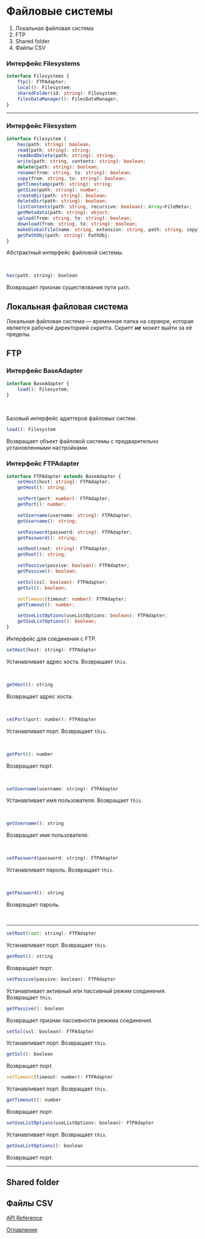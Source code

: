 # Файловые системы

1. Локальная файловая система
1. FTP
1. Shared folder
1. Файлы CSV


### Интерфейс Filesystems
```ts
interface Filesystems {
    ftp(): FTPAdapter;
    local(): Filesystem;
    sharedFolder(id: string): Filesystem;
    filesDataManager(): FilesDataManager;
}
```

---

### Интерфейс Filesystem
```ts
interface Filesystem {
    has(path: string): boolean;
    read(path: string): string;
    readAndDelete(path: string): string;
    write(path: string, contents: string): boolean;
    delete(path: string): boolean;
    rename(from: string, to: string): boolean;
    copy(from: string, to: string): boolean;
    getTimestamp(path: string): string;
    getSize(path: string): number;
    createDir(path: string): boolean;
    deleteDir(path: string): boolean;
    listContents(path: string, recursive: boolean): Array<FileMeta>;
    getMetadata(path: string): object;
    upload(from: string, to: string): boolean;
    download(from: string, to: string): boolean;
    makeGlobalFile(name: string, extension: string, path: string, copy?: boolean): string;
    getPathObj(path: string): PathObj;
}
```

Абстрактный интерфейс файловой системы.

&nbsp;

```js
has(path: string): boolean
```
Возвращает признак существования пути `path`.


## Локальная файловая система

Локальная файловая система — временная папка на сервере, которая является рабочей директорией скрипта. Скрипт ***не*** может выйти за её пределы.

## FTP

### Интерфейс BaseAdapter
```ts
interface BaseAdapter {
    load(): Filesystem;
}
```

&nbsp;

Базовый интерфейс адаптеров файловых систем.

```js
load(): Filesystem
```
Возвращает объект файловой системы с предварительно установленными настройками.

### Интерфейс FTPAdapter
```ts
interface FTPAdapter extends BaseAdapter {
    setHost(host: string): FTPAdapter;
    getHost(): string;

    setPort(port: number): FTPAdapter;
    getPort(): number;

    setUsername(username: string): FTPAdapter;
    getUsername(): string;

    setPassword(password: string): FTPAdapter;
    getPassword(): string;

    setRoot(root: string): FTPAdapter;
    getRoot(): string;

    setPassive(passive: boolean): FTPAdapter;
    getPassive(): boolean;

    setSsl(ssl: boolean): FTPAdapter;
    getSsl(): boolean;

    setTimeout(timeout: number): FTPAdapter;
    getTimeout(): number;

    setUseListOptions(useListOptions: boolean): FTPAdapter;
    getUseListOptions(): boolean;
}
```

Интерфейс для соединения с FTP.

```js
setHost(host: string): FTPAdapter
```
Устанавливает адрес хоста. Возвращает `this`.

&nbsp;

```js
getHost(): string
```
Возвращает адрес хоста.

&nbsp;

```js
setPort(port: number): FTPAdapter
```
Устанавливает порт. Возвращает `this`.

&nbsp;

```js
getPort(): number
```
Возвращает порт.

&nbsp;

```js
setUsername(username: string): FTPAdapter
```
Устанавливает имя пользователя. Возвращает `this`.

&nbsp;

```js
getUsername(): string
```
Возвращает имя пользователя.

&nbsp;

```js
setPassword(password: string): FTPAdapter
```
Устанавливает пароль. Возвращает `this`.

&nbsp;

```js
getPassword(): string
```
Возвращает пароль.

&nbsp;

___
```js
setRoot(root: string): FTPAdapter
```
Устанавливает порт. Возвращает `this`.

```js
getRoot(): string
```
Возвращает порт.

```js
setPassive(passive: boolean): FTPAdapter
```
Устанавливает активный или пассивный режим соединения. Возвращает `this`.

```js
getPassive(): boolean
```
Возвращает признак пассивности режима соединения.

```js
setSsl(ssl: boolean): FTPAdapter
```
Устанавливает порт. Возвращает `this`.

```js
getSsl(): boolean
```
Возвращает порт.

```js
setTimeout(timeout: number): FTPAdapter
```
Устанавливает порт. Возвращает `this`.

```js
getTimeout(): number
```
Возвращает порт.

```js
setUseListOptions(useListOptions: boolean): FTPAdapter
```
Устанавливает порт. Возвращает `this`.

```js
getUseListOptions(): boolean
```
Возвращает порт.
___

## Shared folder


## Файлы CSV



[API Reference](API_reference.md)

[Оглавление](../README.md)